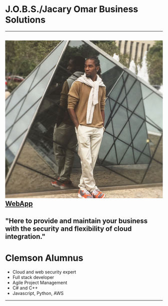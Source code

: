 # J.O.B.S./Jacary Omar Business Solutions


---
![Image](images/FF3E4A25-4C61-4E9B-8C6C-A318ED661809.jpg) 
[WebApp](https://jacaryr.github.io/app/)
---
  "Here to provide and maintain your business with the security and flexibility of cloud integration."
---

# Clemson Alumnus 
- Cloud and web security expert
- Full stack developer
- Agile Project Management 
- C# and C++
- Javascript, Python, AWS 

---
